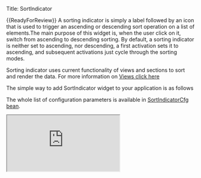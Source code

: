 Title: SortIndicator


{{ReadyForReview}}
A sorting indicator is simply a label followed by an icon that is used to trigger an ascending or descending sort operation on a list of elements.The main purpose of this widget is, when the user click on it, switch from ascending to descending sorting. By default, a sorting indicator is neither set to ascending, nor descending, a first activation sets it to ascending, and subsequent activations just cycle through the sorting modes.

Sorting indicator uses current functionality of views and sections to sort and render the data. For more information on [Views click here](views)

The simple way to add SortIndicator widget to your application is as follows 
<script src='http://snippets.ariatemplates.com/snippets/%VERSION%/widgets/sortindicator/Snippet.tpl' defer></script>

The whole list of configuration parameters is available in [SortIndicatorCfg bean](http://ariatemplates.com/api/#aria.widgets.CfgBeans:SortIndicatorCfg).
<iframe class='samples' src='http://snippets.ariatemplates.com/samples/%VERSION%/widgets/sortindicator/' />

## Binding
The only property that is bindable for SortIndicator widget
* tooltip
For more information please read the article on [widget bindings](widget_bindings).
<script src='http://snippets.ariatemplates.com/snippets/%VERSION%/widgets/sortindicator/Snippet.tpl' defer></script>

<iframe class='samples' src='http://snippets.ariatemplates.com/samples/%VERSION%/widgets/sortindicator/binding/' />